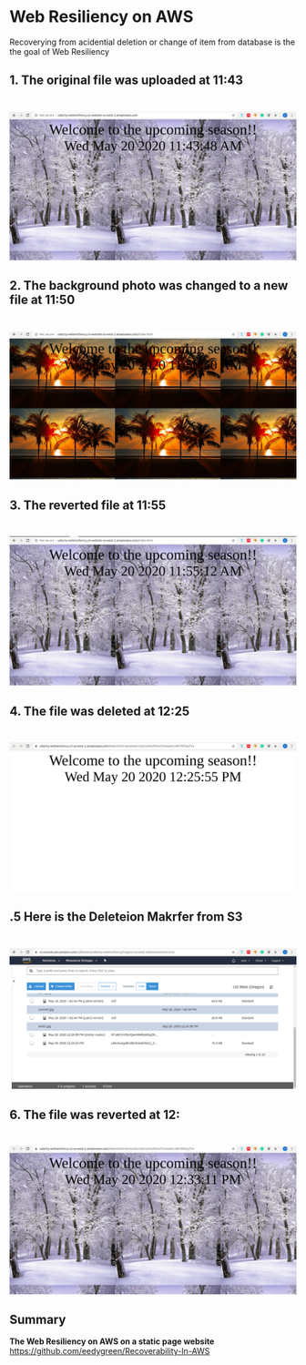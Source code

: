 # Web Resiliency on AWS
Recoverying from acidential deletion or change of item from database is the the goal of Web Resiliency

## 1. The original file was uploaded at 11:43 <br> <br/>
![Original File upload at 11:43](https://github.com/eedygreen/Recoverability-In-AWS/blob/master/Web%20Resiliency/s3_original.png)

## 2. The background photo was changed to a new file at 11:50 <br> <br/>
![New File uploaded at 11:50](https://github.com/eedygreen/Recoverability-In-AWS/blob/master/Web%20Resiliency/s3_season.png)

## 3. The reverted file at 11:55 <br> <br/>
![Reverted File at 11:55](https://github.com/eedygreen/Recoverability-In-AWS/blob/master/Web%20Resiliency/s3_season_revert.png)

## 4. The file was deleted at 12:25 <br> <br/>
![File Deleted at 12:25](https://github.com/eedygreen/Recoverability-In-AWS/blob/master/Web%20Resiliency/s3_deletion.png)

## .5 Here is the Deleteion Makrfer from S3 <br> <br/>
![Deletion Marker at 12:25](https://github.com/eedygreen/Recoverability-In-AWS/blob/master/Web%20Resiliency/s3_deletion_marker.png)

## 6. The file was reverted at 12: <br> <br/>
![Reverted Delete File at 12:33](https://github.com/eedygreen/Recoverability-In-AWS/blob/master/Web%20Resiliency/s3_deletion_revert.png)


## Summary
**The Web Resiliency on AWS on a static page website** https://github.com/eedygreen/Recoverability-In-AWS
